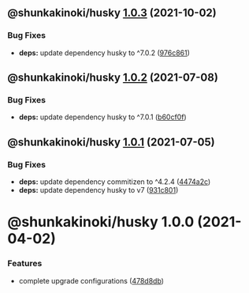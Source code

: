 ## @shunkakinoki/husky [1.0.3](https://github.com/shunkakinoki/configurations/compare/@shunkakinoki/husky@1.0.2...@shunkakinoki/husky@1.0.3) (2021-10-02)

### Bug Fixes

- **deps:** update dependency husky to ^7.0.2 ([976c861](https://github.com/shunkakinoki/configurations/commit/976c861540ea2679befb22f68ae7b75aa04c03ba))

## @shunkakinoki/husky [1.0.2](https://github.com/shunkakinoki/configurations/compare/@shunkakinoki/husky@1.0.1...@shunkakinoki/husky@1.0.2) (2021-07-08)

### Bug Fixes

- **deps:** update dependency husky to ^7.0.1 ([b60cf0f](https://github.com/shunkakinoki/configurations/commit/b60cf0ff711ff7706d01c2931b6a19912960c3c8))

## @shunkakinoki/husky [1.0.1](https://github.com/shunkakinoki/configurations/compare/@shunkakinoki/husky@1.0.0...@shunkakinoki/husky@1.0.1) (2021-07-05)

### Bug Fixes

- **deps:** update dependency commitizen to ^4.2.4 ([4474a2c](https://github.com/shunkakinoki/configurations/commit/4474a2cac5a02cd7e3fcfbd7df668562047432a0))
- **deps:** update dependency husky to v7 ([931c801](https://github.com/shunkakinoki/configurations/commit/931c80126e0c6689498e3fce7bedb3d1b46c5972))

# @shunkakinoki/husky 1.0.0 (2021-04-02)

### Features

- complete upgrade configurations ([478d8db](https://github.com/shunkakinoki/configurations/commit/478d8db3afc1157e242d47bc9439256b18849952))
